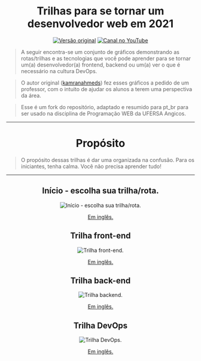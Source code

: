 <center>

# Trilhas para se tornar um desenvolvedor web em 2021

[![Versão original](https://img.shields.io/badge/-Roadmaps%20-0a0a0a.svg?style=flat&colorA=0a0a0a)](http://roadmap.sh)
[![Canal no YouTube](https://img.shields.io/badge/%E2%9D%A4-YouTube%20Channel-0a0a0a.svg?style=flat&colorA=0a0a0a)](https://www.youtube.com/channel/UCA0H2KIWgWTwpTFjSxp0now?sub_confirmation=1)

</center>

> A seguir encontra-se um conjunto de gráficos demonstrando as rotas/trilhas e as tecnologias que você pode aprender para se tornar um(a) desenvolvedor(a) frontend, backend ou um(a) ver o que é necessário na cultura DevOps.

> O autor original ([kamranahmeds](https://github.com/kamranahmedse)) fez esses gráficos a pedido de um professor, com o intuito de ajudar os alunos a terem uma perspectiva da área.

> Esse é um fork do repositório, adaptado e resumido para pt_br para ser usado na disciplina de Programação WEB da UFERSA Angicos.

***

<center>

# Propósito

</center>

> O propósito dessas trilhas é dar uma organizada na confusão. Para os iniciantes, tenha calma. Você não precisa aprender tudo!

***

<center>

## Início - escolha sua trilha/rota.

![Início - escolha sua trilha/rota.](./img_pt_br/intro-map.png)

[Em inglês.](./img_en_us/intro-map.png)

## Trilha front-end 

![Trilha front-end.](./img_pt_br/frontend-map.png)

[Em inglês.](./img_en_us/frontend-map.png)

## Trilha back-end

![Trilha backend.](./img_pt_br/backend-map.png)

[Em inglês.](./img_en_us/backend-map.png)

## Trilha DevOps

![Trilha DevOps.](./img_pt_br/devops-map.png)

[Em inglês.](/img_en_us/devops-map.png)

</center>